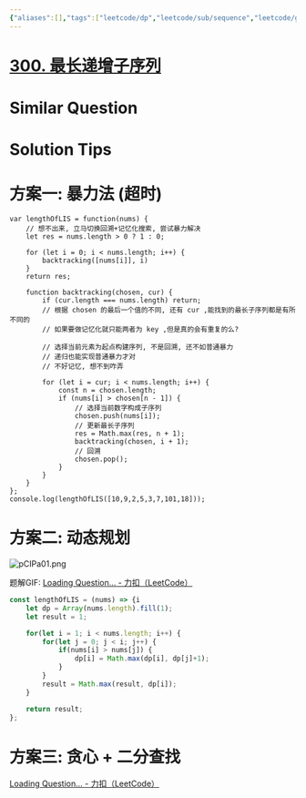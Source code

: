 ```yaml
---
{"aliases":[],"tags":["leetcode/dp","leetcode/sub/sequence","leetcode/greedy-algorithm","leetcode/binary-search","leetcode/unsolved"],"review-dates":[],"dg-publish":true,"difficulty":"medium","date-created":"2023-07-16-Sun, 10:13:53 am","date-modified":"2023-07-16-Sun, 10:19:14 am","permalink":"/programming/basic/leetcode/300. 最长递增子序列/","dgPassFrontmatter":true}
---
```



# [300. 最长递增子序列](https://leetcode.cn/problems/longest-increasing-subsequence/)

# Similar Question

# Solution Tips

# 方案一: 暴力法 (超时)

```JS
var lengthOfLIS = function(nums) {
    // 想不出来, 立马切换回溯+记忆化搜索, 尝试暴力解决
    let res = nums.length > 0 ? 1 : 0;

    for (let i = 0; i < nums.length; i++) {
        backtracking([nums[i]], i)
    }
    return res;

    function backtracking(chosen, cur) {
        if (cur.length === nums.length) return;
        // 根据 chosen 的最后一个值的不同, 还有 cur ,能找到的最长子序列都是有所不同的
        // 如果要做记忆化就只能两者为 key ,但是真的会有重复的么?

        // 选择当前元素为起点构建序列, 不是回溯, 还不如普通暴力
        // 递归也能实现普通暴力才对
        // 不好记忆, 想不到咋弄

        for (let i = cur; i < nums.length; i++) {
            const n = chosen.length;
            if (nums[i] > chosen[n - 1]) {
                // 选择当前数字构成子序列
                chosen.push(nums[i]);
                // 更新最长子序列
                res = Math.max(res, n + 1);
                backtracking(chosen, i + 1);
                // 回溯
                chosen.pop();
            }
        }
    }
};
console.log(lengthOfLIS([10,9,2,5,3,7,101,18]));
```

# 方案二: 动态规划

![pCIPa01.png](https://s1.ax1x.com/2023/07/16/pCIPa01.png)

题解GIF: [Loading Question... - 力扣（LeetCode）](https://leetcode.cn/problems/longest-increasing-subsequence/solution/zui-chang-shang-sheng-zi-xu-lie-by-leetcode-soluti/)

```js
const lengthOfLIS = (nums) => {i
    let dp = Array(nums.length).fill(1);
    let result = 1;

    for(let i = 1; i < nums.length; i++) {
        for(let j = 0; j < i; j++) {
            if(nums[i] > nums[j]) {
                dp[i] = Math.max(dp[i], dp[j]+1);
            }
        }
        result = Math.max(result, dp[i]);
    }

    return result;
};
```

# 方案三: 贪心 + 二分查找

[Loading Question... - 力扣（LeetCode）](https://leetcode.cn/problems/longest-increasing-subsequence/solution/zui-chang-shang-sheng-zi-xu-lie-by-leetcode-soluti/)